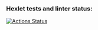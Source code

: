 ### Hexlet tests and linter status:
[![Actions Status](https://github.com/San4izzz/layout-designer-project-lvl1/workflows/hexlet-check/badge.svg)](https://github.com/San4izzz/layout-designer-project-lvl1/actions)